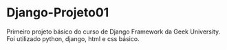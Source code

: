# Django-Projeto01
Primeiro projeto básico do curso de Django Framework da Geek University. 
Foi utilizado python, django, html e css básico. 
